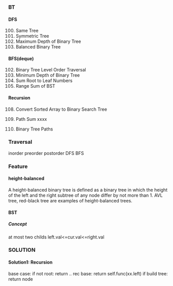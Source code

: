 ### BT
#### DFS

100. Same Tree
101. Symmetric Tree
104. Maximum Depth of Binary Tree
110. Balanced Binary Tree

#### BFS(deque)

102. Binary Tree Level Order Traversal
111. Minimum Depth of Binary Tree
129. Sum Root to Leaf Numbers
938. Range Sum of BST

#### Recursion

108. Convert Sorted Array to Binary Search Tree
112. Path Sum
xxxx



257. Binary Tree Paths



### Traversal
inorder
preorder
postorder
DFS 
BFS

### Feature
#### height-balanced
A height-balanced binary tree is defined as a binary tree in which the height of the left and the right subtree of any node differ by not more than 1. AVL tree, red-black tree are examples of height-balanced trees. 

#### BST
##### Concept
at most two childs
left.val<=cur.val<=right.val


### SOLUTION
#### Solution1: Recursion
base case: if not root: return ..
rec base: return self.func(xx.left)
if build tree: return node